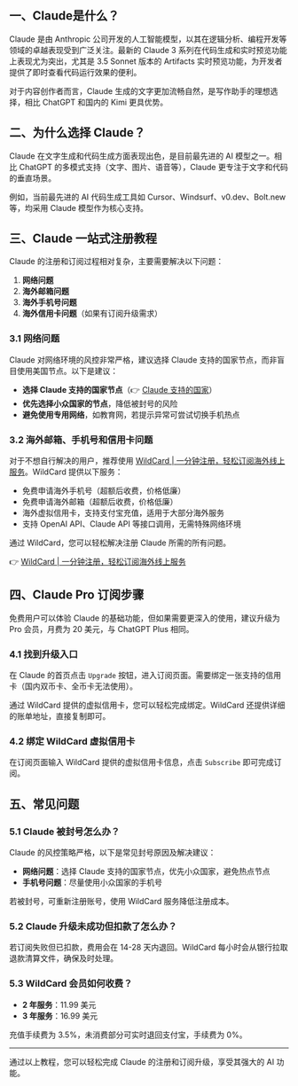 ## 一、Claude是什么？

Claude 是由 Anthropic 公司开发的人工智能模型，以其在逻辑分析、编程开发等领域的卓越表现受到广泛关注。最新的 Claude 3 系列在代码生成和实时预览功能上表现尤为突出，尤其是 3.5 Sonnet 版本的 Artifacts 实时预览功能，为开发者提供了即时查看代码运行效果的便利。

对于内容创作者而言，Claude 生成的文字更加流畅自然，是写作助手的理想选择，相比 ChatGPT 和国内的 Kimi 更具优势。

## 二、为什么选择 Claude？

Claude 在文字生成和代码生成方面表现出色，是目前最先进的 AI 模型之一。相比 ChatGPT 的多模式支持（文字、图片、语音等），Claude 更专注于文字和代码的垂直场景。

例如，当前最先进的 AI 代码生成工具如 Cursor、Windsurf、v0.dev、Bolt.new 等，均采用 Claude 模型作为核心支持。

## 三、Claude 一站式注册教程

Claude 的注册和订阅过程相对复杂，主要需要解决以下问题：

1. **网络问题**
2. **海外邮箱问题**
3. **海外手机号问题**
4. **海外信用卡问题**（如果有订阅升级需求）

### 3.1 网络问题

Claude 对网络环境的风控非常严格，建议选择 Claude 支持的国家节点，而非盲目使用美国节点。以下是建议：

- **选择 Claude 支持的国家节点**（👉 [Claude 支持的国家](https://support.anthropic.com/zh-CN/articles/8461763-%E6%88%91%E5%9C%A8%E5%93%AA%E9%87%8C%E5%8F%AF%E4%BB%A5%E8%AE%BF%E9%97%AEclaude-ai)）
- **优先选择小众国家的节点**，降低被封号的风险
- **避免使用专用网络**，如教育网，若提示异常可尝试切换手机热点

### 3.2 海外邮箱、手机号和信用卡问题

对于不想自行解决的用户，推荐使用 [WildCard | 一分钟注册，轻松订阅海外线上服务](https://bit.ly/bewildcard)。WildCard 提供以下服务：

- 免费申请海外手机号（超额后收费，价格低廉）
- 免费申请海外邮箱（超额后收费，价格低廉）
- 海外虚拟信用卡，支持支付宝充值，适用于大部分海外服务
- 支持 OpenAI API、Claude API 等接口调用，无需特殊网络环境

通过 WildCard，您可以轻松解决注册 Claude 所需的所有问题。

👉 [WildCard | 一分钟注册，轻松订阅海外线上服务](https://bit.ly/bewildcard)

## 四、Claude Pro 订阅步骤

免费用户可以体验 Claude 的基础功能，但如果需要更深入的使用，建议升级为 Pro 会员，月费为 20 美元，与 ChatGPT Plus 相同。

### 4.1 找到升级入口

在 Claude 的首页点击 `Upgrade` 按钮，进入订阅页面。需要绑定一张支持的信用卡（国内双币卡、全币卡无法使用）。

通过 WildCard 提供的虚拟信用卡，您可以轻松完成绑定。WildCard 还提供详细的账单地址，直接复制即可。

### 4.2 绑定 WildCard 虚拟信用卡

在订阅页面输入 WildCard 提供的虚拟信用卡信息，点击 `Subscribe` 即可完成订阅。

## 五、常见问题

### 5.1 Claude 被封号怎么办？

Claude 的风控策略严格，以下是常见封号原因及解决建议：

- **网络问题**：选择 Claude 支持的国家节点，优先小众国家，避免热点节点
- **手机号问题**：尽量使用小众国家的手机号

若被封号，可重新注册账号，使用 WildCard 服务降低注册成本。

### 5.2 Claude 升级未成功但扣款了怎么办？

若订阅失败但已扣款，费用会在 14-28 天内退回。WildCard 每小时会从银行拉取退款清算文件，确保及时处理。

### 5.3 WildCard 会员如何收费？

- **2 年服务**：11.99 美元
- **3 年服务**：16.99 美元

充值手续费为 3.5%，未消费部分可实时退回支付宝，手续费为 0%。

---

通过以上教程，您可以轻松完成 Claude 的注册和订阅升级，享受其强大的 AI 功能。